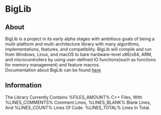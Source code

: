 # BigLib
## About
BigLib is a project in its early alpha stages with ambitious goals of being a multi-platform and multi-architecture library with many algorithms, implementations, features, and compatibility.
BigLib will compile and run from Windows, Linux, and macOS to bare hardware-level x86/x64, ARM, and microcontrollers by using user-defined IO functions(such as functions for memory management) and feature macros. </br>
Documentation about BigLib can be found [here](https://rafa-br34.github.io/BigLib/)
## Information
The Library Currently Contains %FILES_AMOUNT% C++ Files, With %LINES_COMMENTS% Comment Lines, %LINES_BLANK% Blank Lines, And %LINES_COUNT% Lines Of Code. %LINES_TOTAL% Lines In Total.